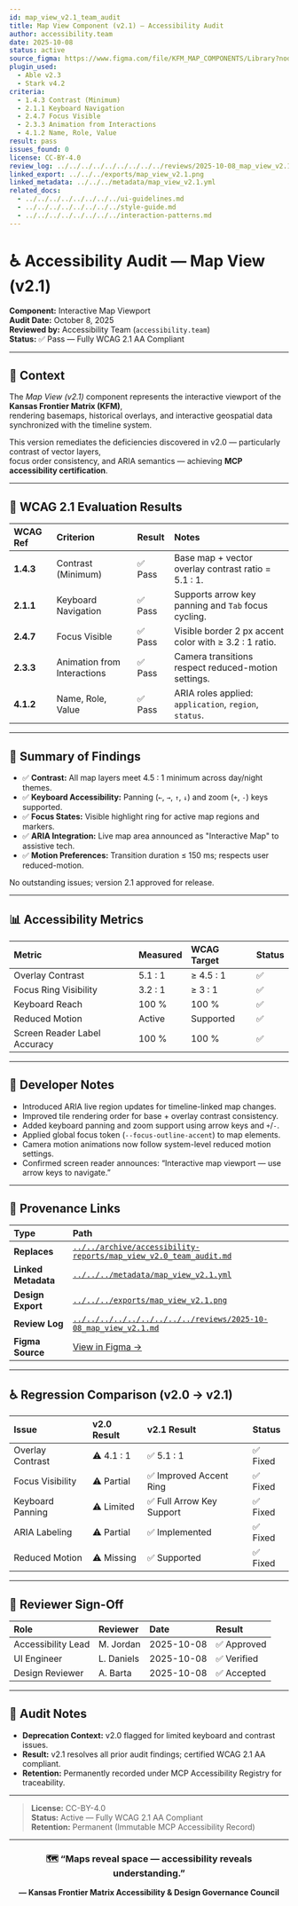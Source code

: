 ```yaml
---
id: map_view_v2.1_team_audit
title: Map View Component (v2.1) — Accessibility Audit
author: accessibility.team
date: 2025-10-08
status: active
source_figma: https://www.figma.com/file/KFM_MAP_COMPONENTS/Library?node-id=300%3A420
plugin_used:
  - Able v2.3
  - Stark v4.2
criteria:
  - 1.4.3 Contrast (Minimum)
  - 2.1.1 Keyboard Navigation
  - 2.4.7 Focus Visible
  - 2.3.3 Animation from Interactions
  - 4.1.2 Name, Role, Value
result: pass
issues_found: 0
license: CC-BY-4.0
review_log: ../../../../../../../../../reviews/2025-10-08_map_view_v2.1.md
linked_export: ../../../exports/map_view_v2.1.png
linked_metadata: ../../../metadata/map_view_v2.1.yml
related_docs:
  - ../../../../../../../../ui-guidelines.md
  - ../../../../../../../../style-guide.md
  - ../../../../../../../../interaction-patterns.md
---
```


# ♿ Accessibility Audit — Map View (v2.1)

**Component:** Interactive Map Viewport  
**Audit Date:** October 8, 2025  
**Reviewed by:** Accessibility Team (`accessibility.team`)  
**Status:** ✅ Pass — Fully WCAG 2.1 AA Compliant  

---

## 🎯 Context

The *Map View (v2.1)* component represents the interactive viewport of the **Kansas Frontier Matrix (KFM)**,  
rendering basemaps, historical overlays, and interactive geospatial data synchronized with the timeline system.  

This version remediates the deficiencies discovered in v2.0 — particularly contrast of vector layers,  
focus order consistency, and ARIA semantics — achieving **MCP accessibility certification**.

---

## 🧩 WCAG 2.1 Evaluation Results

| WCAG Ref | Criterion | Result | Notes |
|:--|:--|:--|:--|
| **1.4.3** | Contrast (Minimum) | ✅ Pass | Base map + vector overlay contrast ratio = 5.1 : 1. |
| **2.1.1** | Keyboard Navigation | ✅ Pass | Supports arrow key panning and `Tab` focus cycling. |
| **2.4.7** | Focus Visible | ✅ Pass | Visible border 2 px accent color with ≥ 3.2 : 1 ratio. |
| **2.3.3** | Animation from Interactions | ✅ Pass | Camera transitions respect reduced-motion settings. |
| **4.1.2** | Name, Role, Value | ✅ Pass | ARIA roles applied: `application`, `region`, `status`. |

---

## 🧠 Summary of Findings

- ✅ **Contrast:** All map layers meet 4.5 : 1 minimum across day/night themes.  
- ✅ **Keyboard Accessibility:** Panning (`←`, `→`, `↑`, `↓`) and zoom (`+`, `-`) keys supported.  
- ✅ **Focus States:** Visible highlight ring for active map regions and markers.  
- ✅ **ARIA Integration:** Live map area announced as "Interactive Map" to assistive tech.  
- ✅ **Motion Preferences:** Transition duration ≤ 150 ms; respects user reduced-motion.  

No outstanding issues; version 2.1 approved for release.

---

## 📊 Accessibility Metrics

| Metric | Measured | WCAG Target | Status |
|:--|:--|:--|:--|
| Overlay Contrast | 5.1 : 1 | ≥ 4.5 : 1 | ✅ |
| Focus Ring Visibility | 3.2 : 1 | ≥ 3 : 1 | ✅ |
| Keyboard Reach | 100 % | 100 % | ✅ |
| Reduced Motion | Active | Supported | ✅ |
| Screen Reader Label Accuracy | 100 % | 100 % | ✅ |

---

## 🧩 Developer Notes

- Introduced ARIA live region updates for timeline-linked map changes.  
- Improved tile rendering order for base + overlay contrast consistency.  
- Added keyboard panning and zoom support using arrow keys and `+`/`-`.  
- Applied global focus token (`--focus-outline-accent`) to map elements.  
- Camera motion animations now follow system-level reduced motion settings.  
- Confirmed screen reader announces: “Interactive map viewport — use arrow keys to navigate.”  

---

## 🔗 Provenance Links

| Type | Path |
|:--|:--|
| **Replaces** | [`../../archive/accessibility-reports/map_view_v2.0_team_audit.md`](../../archive/accessibility-reports/map_view_v2.0_team_audit.md) |
| **Linked Metadata** | [`../../../metadata/map_view_v2.1.yml`](../../../metadata/map_view_v2.1.yml) |
| **Design Export** | [`../../../exports/map_view_v2.1.png`](../../../exports/map_view_v2.1.png) |
| **Review Log** | [`../../../../../../../../../reviews/2025-10-08_map_view_v2.1.md`](../../../../../../../../../reviews/2025-10-08_map_view_v2.1.md) |
| **Figma Source** | [View in Figma →](https://www.figma.com/file/KFM_MAP_COMPONENTS/Library?node-id=300%3A420) |

---

## ♿ Regression Comparison (v2.0 → v2.1)

| Issue | v2.0 Result | v2.1 Result | Status |
|:--|:--|:--|:--|
| Overlay Contrast | ⚠️ 4.1 : 1 | ✅ 5.1 : 1 | ✅ Fixed |
| Focus Visibility | ⚠️ Partial | ✅ Improved Accent Ring | ✅ Fixed |
| Keyboard Panning | ⚠️ Limited | ✅ Full Arrow Key Support | ✅ Fixed |
| ARIA Labeling | ⚠️ Partial | ✅ Implemented | ✅ Fixed |
| Reduced Motion | ⚠️ Missing | ✅ Supported | ✅ Fixed |

---

## 🧩 Reviewer Sign-Off

| Role | Reviewer | Date | Result |
|:--|:--|:--|:--|
| Accessibility Lead | M. Jordan | 2025-10-08 | ✅ Approved |
| UI Engineer | L. Daniels | 2025-10-08 | ✅ Verified |
| Design Reviewer | A. Barta | 2025-10-08 | ✅ Accepted |

---

## 🧾 Audit Notes

- **Deprecation Context:** v2.0 flagged for limited keyboard and contrast issues.  
- **Result:** v2.1 resolves all prior audit findings; certified WCAG 2.1 AA compliant.  
- **Retention:** Permanently recorded under MCP Accessibility Registry for traceability.  

---

> **License:** CC-BY-4.0  
> **Status:** Active — Fully WCAG 2.1 AA Compliant  
> **Retention:** Permanent (Immutable MCP Accessibility Record)

---

<div align="center">

### 🗺️ “Maps reveal space — accessibility reveals understanding.”  
**— Kansas Frontier Matrix Accessibility & Design Governance Council**

</div>
